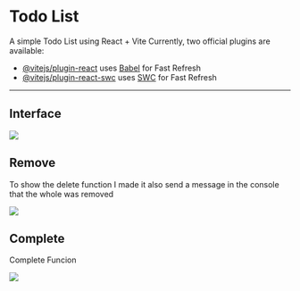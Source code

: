# Todo List

<p>A simple Todo List using React + Vite
Currently, two official plugins are available:</p>

- [@vitejs/plugin-react](https://github.com/vitejs/vite-plugin-react/blob/main/packages/plugin-react/README.md) uses [Babel](https://babeljs.io/) for Fast Refresh
- [@vitejs/plugin-react-swc](https://github.com/vitejs/vite-plugin-react-swc) uses [SWC](https://swc.rs/) for Fast Refresh

<hr>

## Interface

<img src="https://i.imgur.com/AedaccV.png">

## Remove

To show the delete function I made it also send a message in the console that the whole was removed

<img src="https://i.imgur.com/olrXNNq.png">

## Complete

Complete Funcion

<img src="https://i.imgur.com/s0eq8CH.png">
